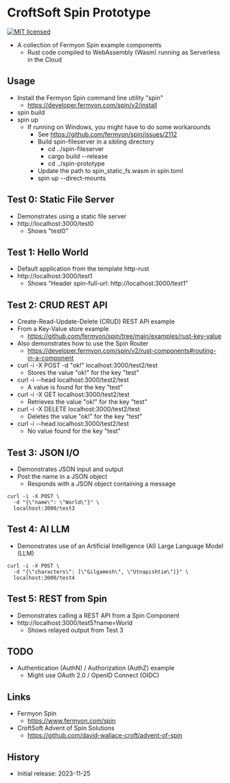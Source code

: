 # CroftSoft Spin Prototype

[![MIT licensed][mit-badge]][mit-url]

[mit-badge]: https://img.shields.io/badge/license-MIT-blue.svg
[mit-url]: https://github.com/david-wallace-croft/spin-prototype/blob/main/LICENSE.txt

- A collection of Fermyon Spin example components
  - Rust code compiled to WebAssembly (Wasm) running as Serverless in the Cloud

## Usage

- Install the Fermyon Spin command line utility "spin"
  - https://developer.fermyon.com/spin/v2/install
- spin build
- spin up
  - If running on Windows, you might have to do some workarounds
    - See https://github.com/fermyon/spin/issues/2112
    - Build spin-fileserver in a sibling directory
      - cd ../spin-fileserver
      - cargo build --release
      - cd ../spin-prototype
    - Update the path to spin_static_fs.wasm in spin.toml
    - spin up --direct-mounts

## Test 0: Static File Server

- Demonstrates using a static file server
- http://localhost:3000/test0
  - Shows "test0"

## Test 1: Hello World

- Default application from the template http-rust
- http://localhost:3000/test1
  - Shows "Header spin-full-url: http://localhost:3000/test1"

## Test 2: CRUD REST API

- Create-Read-Update-Delete (CRUD) REST API example
- From a Key-Value store example
  - https://github.com/fermyon/spin/tree/main/examples/rust-key-value
- Also demonstrates how to use the Spin Router
  - https://developer.fermyon.com/spin/v2/rust-components#routing-in-a-component
- curl -i -X POST -d "ok!" localhost:3000/test2/test
  - Stores the value "ok!" for the key "test"
- curl -i --head localhost:3000/test2/test
  - A value is found for the key "test"
- curl -i -X GET localhost:3000/test2/test
  - Retrieves the value "ok!" for the key "test"
- curl -i -X DELETE localhost:3000/test2/test
  - Deletes the value "ok!" for the key "test"
- curl -i --head localhost:3000/test2/test
  - No value found for the key "test"

## Test 3: JSON I/O

- Demonstrates JSON input and output
- Post the name in a JSON object
  - Responds with a JSON object containing a message
```
curl -i -X POST \
  -d "{\"name\": \"World\"}" \
  localhost:3000/test3
```

## Test 4: AI LLM

- Demonstrates use of an Artificial Intelligence (AI) Large Language Model (LLM)
```
curl -i -X POST \
  -d "{\"characters\": [\"Gilgamesh\", \"Utnapishtim\"]}" \
  localhost:3000/test4
```

## Test 5: REST from Spin

- Demonstrates calling a REST API from a Spin Component
- http://localhost:3000/test5?name=World
  - Shows relayed output from Test 3

## TODO

- Authentication (AuthN) / Authorization (AuthZ) example
  - Might use OAuth 2.0 / OpenID Connect (OIDC)

## Links

- Fermyon Spin
  - https://www.fermyon.com/spin
- CroftSoft Advent of Spin Solutions
  - https://github.com/david-wallace-croft/advent-of-spin

## History

- Initial release: 2023-11-25
